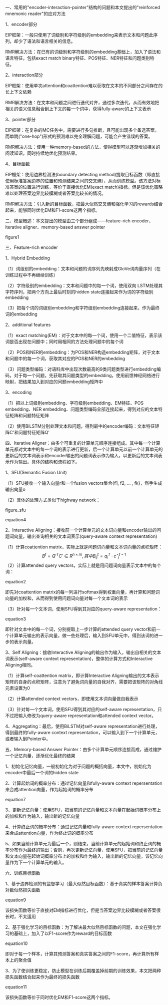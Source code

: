 一、常用的"encoder-interaction-pointer"结构的问题和本文提出的"reinforced mnemonic reader"的应对方法

1、encoder部分

EIP框架：一般只使用了词级别和字符级别的embedding来表示文本和问题此序列，却少了语法和语言相关的信息。

RMR解决方法：在已有的词级别和字符级别的embedding基础上，加入了语法和语言特征，包括exact match binary特征、POS特征、NER特征和问题类别特征。

2、interaction部分

EIP框架：使用单次attention和coattention难以获取在文本的不同部分之间存在的长上下文依赖

RMR解决方法：在文本和问题之间进行迭代对齐，通过多次迭代，从而有效地把相关的语义信息融合到上下文的每一个词中，获得fully-aware的上下文表示

3、pointer部分

EIP框架：在复杂的MC任务中，需要进行多句推断，且可能出现多个备选答案。而单跳("one-hop")形式的预测难以完全理解问题，可能会产生错误的答案。

RMR解决方法：使用一种memory-based的方法，使得模型可以逐渐增加相关的阅读知识，同时持续地优化预测结果。

4、目标函数

EIP框架：使用边界检测法(boundary detecting method)提取目标函数（即直接使用标准答案边界的位置和预测结果之间的交叉熵），从而训练模型。该方法对标准答案的位置进行训练，等价于直接优化EM(exact match)指标。但是该优化策略难以处理答案边界比较模糊或者答案比较长的情况。

RMR解决方法：引入新的目标函数，把最大似然交叉熵和强化学习的rewards结合起来，能够同时优化EM和F1-score这两个指标。



二、模型概述：本文提出的模型由三个部分组成——feature-rich encoder、iterative aligner、memory-based answer pointer

figure1



三、Feature-rich encoder

1、Hybrid Embedding

（1）词级别的embedding：文本和问题的词序列先映射成GloVe词向量序列（在训练过程中不再继续训练）

（2）字符级别的embedding：文本和问题中的每一个词，使用双向 LSTM处理其字符序列，把两个方向上最后时刻的hidden state连接起来作为词的字符级别embedding

（3）把每个词的词级别embedding和字符级别embedding连接起来，作为最终词的embedding

2、additional features

（1）exact matching(EM)：对于文本中的每一个词，使用一个二值特征，表示该词是否出现在问题中；同时用相同的方法处理问题中的每个词

（2）POS和NER的embedding：为POS和NER构造embedding矩阵，对于文本和问题中的每一个词，获取其对应的POS和NER的embedding

（3）问题类型编码：对语料库中出现次数最高的9类问题类型进行embedding编码，对于每一个问题，先获取其问题类型的embedding，使用前馈神经网络进行映射，把结果加入到对应的问题embedding矩阵中

3、encoding

（1）把以上词级别embedding、字符级别embedding、EM特征、POS embedding、NER embedding、问题类型编码全部连接起来，得到对应的文本特征矩阵和问题特征矩阵

（2）使用BiLSTM分别处理文本和问题，得到最中的encoder编码：文本特征矩阵C'和问题特征矩阵Q'



四、Iterative Aligner：由多个可重复的计算单元顺序连接组成。其中每一个计算单元都对文本中的每一个词的表示进行更新，后一个计算单元以前一个计算单元的更新后的文本词表示和encoder输出的问题词表示作为输入，以更新后的文本词表示作为输出。具体的结构和流程如下。

1、SFU(Semantic Fusion Unit)

（1）SFU接收一个输入向量r和一个fusion vectors集合{f1, f2, … , fk}，然手生成输出向量o

（2）具体的处理方式类似于highway network：

figure_sfu

equation4

2、Interactive Aligning：接收前一个计算单元的文本词向量和encoder输出的问题词向量，输出查询相关的文本词表示(query-aware context representation)

（1）计算coattention matrix，实际上就是问题词向量和文本词向量的点积矩阵：
$$
B^t = Q'^TC' ∈ R^{n×m}, 其中B^t_{ij} = q^T_i ·  cˇ^{t-1}_j
$$
（2）计算attended query vectors，实际上就是用问题词向量表示文本中的每个词：

equation2

即先对coattention matrix的每一列进行softmax得到权重向量，再计算和问题词向量的加权和，从而得到使用问题词向量对每一个文本词的表示

（3）针对每一个文本词，使用SFU得到其对应的query-aware representation：

equation3

即针对文本中的每一个词，分别提取上一步计算的attended query vector和前一个计算单元输出的表示向量，做一些处理后，输入到SFU单元中，得到该词的进一步的表示向量。

3、Self Aligning：接收Interactive Aligning的输出作为输入，输出自相关的文本词表示(self-aware context representation)，整体的计算方式和Interactive Aligning相同。

（1）计算self-coattention matrix，即计算Interactive Aligning输出的文本表示矩阵的自身的点积矩阵，注意为了避免词向量的自我对齐，需要把该矩阵的对角线元素设置为0

（2）计算attended context vectors，即使用文本词向量做自我表示

（3）针对每一个文本词，使用SFU得到其对应的self-aware representation，只不过把输入修改为query-aware representation和attended context vector。

4、Aggregating：最后，使用BiLSTM对self-aware representation进行处理，得到最终的fully-aware context representation，可以输入到下一个计算单元，或者输入到Pointer中。



五、Memory-based Answer Pointer：由多个计算单元顺序连接而成，通过维护一个记忆向量，逐渐优化最终的结果

1、初始化记忆向量，一般初始化为对于问题的概括向量，本文中，初始化为encoder中最后一个词的hidden state

2、计算起始词的概率分布：通过记忆向量和fully-aware context repersentation来合成attention向量，作为起始词的概率分布

equation7

3、更新记忆向量：使用SFU，把当前的记忆向量和文本向量在起始词概率分布上的加权和作为输入，输出新的记忆向量

4、计算终止词的概率分布：通过记忆向量和fully-aware context repersentation来合成attention向量，作为终止词的概率分布

5、如果当前计算单元为最后一个，则结束，当前计算单元的起始词和终止词的概率分布作为最终的输出；否则，再次更新记忆向量，使用SFU，把当前的记忆向量和文本向量在起始词概率分布上的加权和作为输入，输出新的记忆向量，该记忆向量作为下一个计算单元的输入。



六、训练目标函数

1、基于边界检测的有监督学习（最大似然目标函数）：基于真实的样本答案计算负对数似然损失函数

equation9

该损失函数等价于直接对EM指标进行优化，但是当答案边界比较模糊或者答案很长时，不太适用

2、基于强化学习的目标函数：为了解决最大似然目标函数的问题，本文在强化学习的基础上，加入了以F1-score作为reward的目标函数

equation10

即对于每一个样本，计算其预测答案和真实答案之间的F1-score，再计算所有样本上的聚合值

3、为了使训练更稳定，防止模型在训练后期覆盖掉前期的训练效果，本文把两种损失函数结合起来作为最终的损失函数

equation11

该损失函数等价于同时优化EM和F1-score这两个指标。

